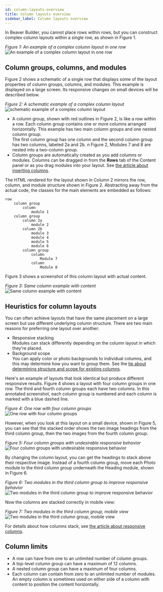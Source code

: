 ```yaml
---
id: column-layouts-overview
title: Column layouts overview
sidebar_label: Column layouts overview
---
```


In Beaver Builder, you cannot place rows within rows, but you can construct
complex column layouts within a single row, as shown in Figure 1.

*Figure 1: An example of a complex column layout in one row*  
![An example of a complex column layout in one row](/img/row-columns-column-layout-overview-5-nested.jpg)

## Column groups, columns, and modules

Figure 2 shows a schematic of a single row that displays some of the layout properties of column groups, columns, and modules. This example is displayed on a large screen. Its responsive changes on small devices will be described below.

*Figure 2: A schematic example of a complex column layout*  
![ schematic example of a complex column layout](/img/columns-overview-column-schematic-example.png)

* A column group, shown with red outlines in Figure 2, is like a row within a row.  Each column group contains one or more columns arranged horizontally.
This example has two main column groups and one nested column group.  
The first column group has one column and the second column group has two columns, labeled 2a and 2b. 
n Figure 2, Modules 7 and 8 are nested into a two-column group.
* Column groups are automatically created as you add columns or modules. Columns can be dragged in from the **Rows** tab of the Content panel or as you drag modules into your layout. See [the article about inserting columns](/beaver-builder/layouts/columns/insert-columns.md).

The HTML rendered for the layout shown in Column 2 mirrors the row, column, and module structure shown in Figure 2. Abstracting away from the actual code, the classes for the main elements are embedded as follows:

```
row
    column group
        column
            module 1
    column group
        column 2a
            module 2
        column 2b
            module 3
            module 4
            module 5
            module 6
        column group
            column
                Module 7
            column
                Module 8
```
Figure 3 shows a screenshot of this column layout with actual content.

*Figure 3: Same column example with content*   
![Same column example with content](/img/columns-overview-multiple-modules-and-nested.jpg)

## Heuristics for column layouts

You can often achieve layouts that have the same placement on a large screen but use different underlying column structure. There are two main reasons for preferring one layout over another:

* Responsive stacking  
Modules can stack differently depending on the column layout in which they're placed.
* Background scope  
You can apply color or photo backgrounds to individual columns, and this may determine how you want to group them. See the [tip about determining structure and scope for existing columns](/beaver-builder/layouts/columns/tips-for-working-with-columns.md#tip-3-figure-out-column-structure-for-existing-columns).

Here's an example of layouts that look identical but produce different responsive results. Figure 4 shows a layout with four column groups in one row. The third and fourth column groups each have two columns. In this annotated screenshot, each column group is numbered and each column is marked with a blue dashed line.

*Figure 4: One row with four column groups*   
![One row with four column groups](/img/columns-overview-4-column-groups.jpg)

However, when you look at this layout on a small device, shown in Figure 5, you can see that the stacked order shows the two image headings from the third column group, then the two images from the fourth column group. 

*Figure 5: Four column groups with undesirable responsive behavior*   
![Four column groups with undesirable responsive behavior](/img/columns-overview-4-column-groups-mobile.jpg)

By changing the column layout, you can get the headings to stack above their respective image.  Instead of a fourth column group, move each Photo module to the third column group underneath the Heading module, shown in Figure 6.

*Figure 6: Two modules in the third column group to improve responsive behavior*   
![Two modules in the third column group to improve responsive behavior](/img/columns-overview-3-column-groups-adjusted-for-stacking.jpg)

Now the columns are stacked correctly in mobile view:

*Figure 7: Two modules in the third column group, mobile view*   
![Two modules in the third column group, mobile view](/img/columns-overview-stacking-behavior-improved.jpg)

For details about how columns stack, see [the article about responsive columns](/beaver-builder/layouts/responsive-design/responsive-columns.md).

## Column limits

* A row can have from one to an unlimited number of column groups.
* A top-level column group can have a maximum of 12 columns.
* A nested column group can have a maximum of four columns. 
* Each column can contain from zero to an unlimited number of modules.  
An empty column is sometimes used on either side of a column with content to position the content horizontally.

